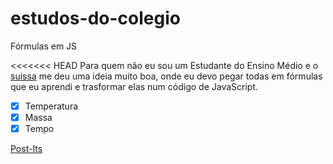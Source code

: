 # estudos-do-colegio
Fórmulas em JS

<<<<<<< HEAD
Para quem não eu sou um Estudante do Ensino Médio e o [suissa](https://github.com/suissa) me deu uma ideia muito boa, onde eu devo pegar todas em fórmulas que eu aprendi e trasformar elas num código de JavaScript.


- [x] Temperatura 
- [x] Massa 
- [x] Tempo 

[Post-Its](https://gkal19.github.io/estudos-do-colegio/)